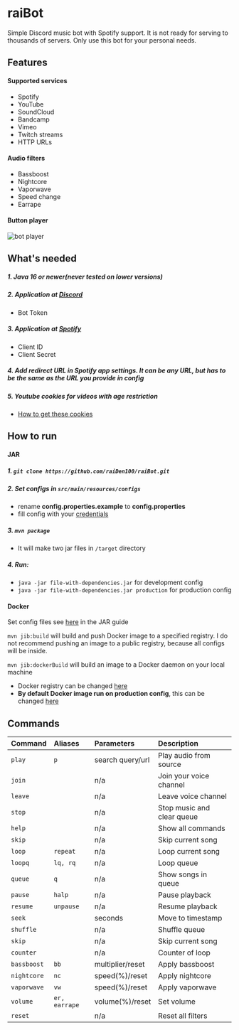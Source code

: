 
# raiBot


Simple Discord music bot with Spotify support. It is not ready for serving to thousands of servers. Only use this bot for your personal needs.

## Features

#### Supported services

* Spotify
* YouTube
* SoundCloud
* Bandcamp
* Vimeo
* Twitch streams
* HTTP URLs

#### Audio filters
* Bassboost
* Nightcore
* Vaporwave
* Speed change
* Earrape
#### Button player
![bot player](https://i.imgur.com/0X9i3Cs.png)

## What's needed
##### 1. Java 16 or newer(never tested on lower versions)
##### 2. Application at [Discord](https://discord.com/developers/applications)
- Bot Token
##### 3. Application at [Spotify](https://developer.spotify.com/)
- Client ID
- Client Secret
##### 4. Add redirect URL in Spotify app settings. It can be any URL, but has to be the same as the URL you provide in config
##### 5. Youtube cookies for videos with age restriction
- [How to get these cookies](https://github.com/Walkyst/lavaplayer-fork/issues/18)


## How to run
#### JAR
##### 1. `git clone https://github.com/raiDen100/raiBot.git`
##### 2. Set configs in `src/main/resources/configs`
* rename **config.properties.example** to **config.properties**
* fill config with your [credentials](#whats-needed)
##### 3. `mvn package`
 * It will make two jar files in `/target` directory
##### 4. Run:
* `java -jar file-with-dependencies.jar` for development config
* `java -jar file-with-dependencies.jar production` for production config
#### Docker
Set config files see [here](#3-set-configs-in-srcmainresourcesconfigs) in the JAR guide  

`mvn jib:build` will build and push Docker image to a specified registry. I do not recommend pushing an image to a public registry, because all configs will be inside.  

`mvn jib:dockerBuild` will build an image to a Docker daemon on your local machine
* Docker registry can be changed [here](https://github.com/raiDen100/raiBot/blob/master/pom.xml#L120)
* **By default Docker image run on production config**, this can be changed [here](https://github.com/raiDen100/raiBot/blob/master/pom.xml#L129)

## Commands

| Command | Aliases     | Parameters                       | Description|
| :-------- | :---- | :-------------------------------- |:-|
| `play`    | `p` | search query/url |Play audio from source|
| `join`    |  | n/a |Join your voice channel|
| `leave`    |  | n/a |Leave voice channel|
| `stop`    |  | n/a |Stop music and clear queue|
| `help`    |  | n/a |Show all commands|
| `skip`    |  | n/a |Skip current song|
| `loop`    | `repeat` | n/a |Loop current song|
| `loopq`    | `lq, rq` | n/a |Loop queue|
| `queue`    | `q` | n/a |Show songs in queue|
| `pause`    | `halp` | n/a |Pause playback|
| `resume`    | `unpause` | n/a |Resume playback|
| `seek`    |  | seconds |Move to timestamp|
| `shuffle`    |  | n/a | Shuffle queue|
| `skip`    |  | n/a |Skip current song|
| `counter`    |  | n/a |Counter of loop|
| `bassboost`    | `bb` | multiplier/reset |Apply bassboost|
| `nightcore`    | `nc` | speed(%)/reset |Apply nightcore|
| `vaporwave`    | `vw` | speed(%)/reset |Apply vaporwave|
| `volume`    | `er, earrape` | volume(%)/reset |Set volume|
| `reset`    |  | n/a |Reset all filters|
